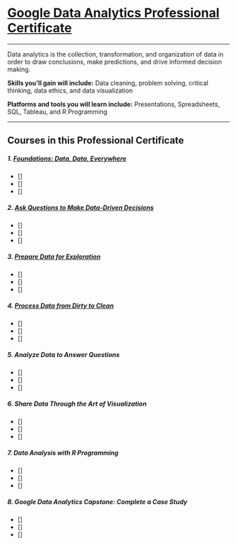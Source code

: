 # [Google Data Analytics Professional Certificate](https://www.coursera.org/professional-certificates/google-data-analytics)
---
Data analytics is the collection, transformation, and organization of data in order to draw conclusions, make predictions, and drive informed decision making.

**Skills you’ll gain will include:** Data cleaning, problem solving, critical thinking, data ethics, and data visualization

**Platforms and tools you will learn include:** Presentations, Spreadsheets, SQL, Tableau, and R Programming

---
## Courses in this Professional Certificate

##### 1. [Foundations: Data, Data, Everywhere](https://www.coursera.org/learn/foundations-data?specialization=google-data-analytics)
- []
- []
- []
##### 2. [Ask Questions to Make Data-Driven Decisions](https://www.coursera.org/learn/ask-questions-make-decisions?specialization=google-data-analytics)
- []
- []
- []
##### 3. [Prepare Data for Exploration](https://www.coursera.org/learn/data-preparation?specialization=google-data-analytics)
- []
- []
- []
##### 4. [Process Data from Dirty to Clean](https://www.coursera.org/learn/process-data?specialization=google-data-analytics)
- []
- []
- []
##### 5. Analyze Data to Answer Questions
- []
- []
- []
##### 6. Share Data Through the Art of Visualization
- []
- []
- []
##### 7. Data Analysis with R Programming
- []
- []
- []
##### 8. Google Data Analytics Capstone: Complete a Case Study
- []
- []
- []
